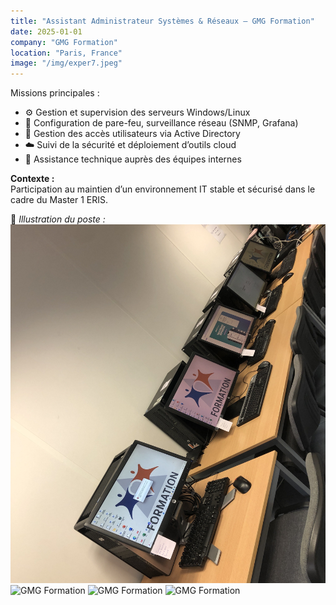 ```yaml
---
title: "Assistant Administrateur Systèmes & Réseaux — GMG Formation"
date: 2025-01-01
company: "GMG Formation"
location: "Paris, France"
image: "/img/exper7.jpeg"
---
```


Missions principales :
- ⚙️ Gestion et supervision des serveurs Windows/Linux
- 🧱 Configuration de pare-feu, surveillance réseau (SNMP, Grafana)
- 🔑 Gestion des accès utilisateurs via Active Directory
- ☁️ Suivi de la sécurité et déploiement d’outils cloud
- 👥 Assistance technique auprès des équipes internes

**Contexte :**  
Participation au maintien d’un environnement IT stable et sécurisé dans le cadre du Master 1 ERIS.

📸 *Illustration du poste :*  
![GMG Formation](/img/exper1.jpeg)
![GMG Formation](/assets/img/exp-gmg.jpg)
![GMG Formation](/assets/img/exp-gmg.jpg)
![GMG Formation](/assets/img/exp-gmg.jpg)

